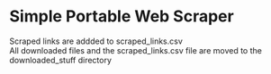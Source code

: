 # Simple Portable Web Scraper

Scraped links are addded to scraped_links.csv  
All downloaded files and the scraped_links.csv file are moved to the downloaded_stuff directory
